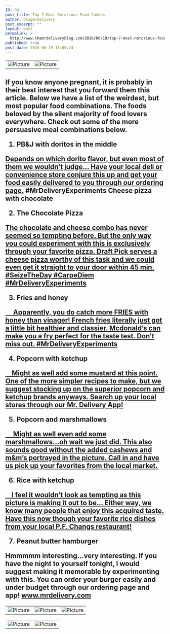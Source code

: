 ```yaml
---
ID: 89
post_title: Top 7 Most Notorious Food Combos
author: blogmrdelivery
post_excerpt: ""
layout: post
permalink: >
  http://www.themrdeliveryblog.com/2016/06/19/top-7-most-notorious-food-combos/
published: true
post_date: 2016-06-19 15:00:24
---
```

<div>
<div class="wsite-multicol">
<div class="wsite-multicol-table-wrap">
<table class="wsite-multicol-table">
<tbody class="wsite-multicol-tbody">
<tr class="wsite-multicol-tr">
<td class="wsite-multicol-col">
<div>
<div class="wsite-image wsite-image-border-none "><a><img src="http://blog.mrdelivery.com/uploads/1/4/7/7/14773916/9310116.jpg?352" alt="Picture" /></a>
<div></div>
</div>
</div></td>
<td class="wsite-multicol-col">
<div>
<div class="wsite-image wsite-image-border-none "><a><img src="http://blog.mrdelivery.com/uploads/1/4/7/7/14773916/766172030.JPG" alt="Picture" /></a>
<div></div>
</div>
</div></td>
</tr>
</tbody>
</table>
</div>
</div>
</div>
<h2 class="wsite-content-title">If you know anyone pregnant, it is probably in their best interest that you forward them this article. Below we have a list of the weirdest, but most popular food combinations. The foods beloved by the silent majority of food lovers everywhere. Check out some of the more persuasive meal combinations below.




1. PB&amp;J with doritos in the middle

<a href="http://blog.mrdelivery.com/carpe-delivery-tweatmrdelivery/previous/www.mrdelivery.com">Depends on which dorito flavor, but even most of them we wouldn’t judge… Have your local deli or convenience store conjure this up and get your food easily delivered to you through our ordering page.</a> #MrDeliveryExperiments
Cheese pizza with chocolate


2. The Chocolate Pizza

<a href="https://www.mrdelivery.com/order/restaurant/draft-pick-menu/307" target="_blank">The chocolate and cheese combo has never seemed so tempting before. But the only way you could experiment with this is exclusively through your favorite pizza. Draft Pick serves a cheese pizza worthy of this task and we could even get it straight to your door within 45 min. #SeizeTheDay #CarpeDiem #MrDeliveryExperiments</a>


3. Fries and honey

<a href="https://www.mrdelivery.com/order/restaurant/mcdonalds-menu/695" target="_blank">     Apparently, you do catch more FRIES with honey than vinager! French fries literally just got a little bit healthier and classier. Mcdonald’s can make you a fry perfect for the taste test. Don’t miss out. #MrDeliveryExperiments</a>



4. Popcorn with ketchup

<a href="https://www.mrdelivery.com/mr-delivery-app" target="_blank">    Might as well add some mustard at this point. One of the more simpler recipes to make, but we suggest stocking up on the superior popcorn and ketchup brands anyways. Search up your local stores through our Mr. Delivery App! </a>



5. Popcorn and marshmallows

<a href="https://www.google.com/search?q=mr+delivery+phone+number&amp;rlz=1CALEAE_enUS673US673&amp;oq=mr+delivery+phone+number&amp;aqs=chrome.0.69i59.4640j0j4&amp;sourceid=chrome&amp;es_sm=0&amp;ie=UTF-8" target="_blank">     Might as well even add some marshmallows...oh wait we just did. This also sounds good without the added cashews and m&amp;m’s portrayed in the picture. Call in and have us pick up your favorites from the local market. </a>



6. Rice with ketchup

<a href="https://www.mrdelivery.com/order/restaurant/pf-changs-menu/879" target="_blank">    I feel it wouldn’t look as tempting as this picture is making it out to be… Either way, we know many people that enjoy this acquired taste. Have this now though your favorite rice dishes from your local P.F. Changs restaurant! </a>



7. Peanut butter hamburger

Hmmmmm interesting...very interesting. If you have the night to yourself tonight, I would suggest making it memorable by experimenting with this. You can order your burger easily and under budget through our ordering page and app! <a href="http://www.mrdelivery.com/">www.mrdelivery.com</a></h2>
<div>
<div class="wsite-multicol">
<div class="wsite-multicol-table-wrap">
<table class="wsite-multicol-table">
<tbody class="wsite-multicol-tbody">
<tr class="wsite-multicol-tr">
<td class="wsite-multicol-col">
<div>
<div class="wsite-image wsite-image-border-none "><a><img src="http://blog.mrdelivery.com/uploads/1/4/7/7/14773916/146556250.jpg" alt="Picture" /></a>
<div></div>
</div>
</div></td>
<td class="wsite-multicol-col">
<div>
<div class="wsite-image wsite-image-border-none "><a><img src="http://blog.mrdelivery.com/uploads/1/4/7/7/14773916/932394352.jpg" alt="Picture" /></a>
<div></div>
</div>
</div></td>
<td class="wsite-multicol-col">
<div>
<div class="wsite-image wsite-image-border-none "><a><img src="http://blog.mrdelivery.com/uploads/1/4/7/7/14773916/2211679_orig.jpg" alt="Picture" /></a>
<div></div>
</div>
</div></td>
</tr>
</tbody>
</table>
</div>
</div>
</div>
<div>
<div class="wsite-multicol">
<div class="wsite-multicol-table-wrap">
<table class="wsite-multicol-table">
<tbody class="wsite-multicol-tbody">
<tr class="wsite-multicol-tr">
<td class="wsite-multicol-col">
<div>
<div class="wsite-image wsite-image-border-none "><a><img src="http://blog.mrdelivery.com/uploads/1/4/7/7/14773916/368298844.jpg?352" alt="Picture" /></a>
<div></div>
</div>
</div></td>
<td class="wsite-multicol-col">
<div>
<div class="wsite-image wsite-image-border-none "><a><img src="http://blog.mrdelivery.com/uploads/1/4/7/7/14773916/142932015.jpg" alt="Picture" /></a></div>
</div></td>
</tr>
</tbody>
</table>
</div>
</div>
</div>